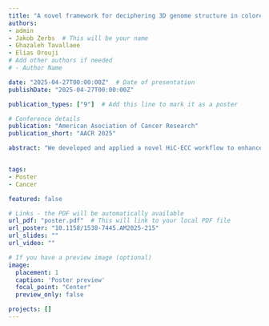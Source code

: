 ```yaml
---
title: "A novel framework for deciphering 3D genome structure in colorectal cancer"
authors:
- admin
- Jakob Zerbs  # This will be your name
- Ghazaleh Tavallaee
- Elias Orouji
# Add other authors if needed
# - Author Name

date: "2025-04-27T00:00:00Z"  # Date of presentation
publishDate: "2025-04-27T00:00:00Z"

publication_types: ["9"]  # Add this line to mark it as a poster

# Conference details
publication: "American Asociation of Cancer Research"
publication_short: "AACR 2025"

abstract: "We developed and applied a novel HiC-ECC workflow to enhance chromatin interaction data from 15 colorectal cancer organoid models, revealing four distinct 3D genome subtypes linked to tumor heterogeneity and metastatic potential. This approach offers new insights into CRC epigenomics and supports its integration into patient stratification and targeted therapy.."


tags:
- Poster
- Cancer

featured: false

# Links - the PDF will be automatically available
url_pdf: "poster.pdf"  # This will link to your local PDF file
url_poster: "10.1158/1538-7445.AM2025-215"
url_slides: ""
url_video: ""

# If you have a preview image (optional)
image:
  placement: 1
  caption: 'Poster preview'
  focal_point: "Center"
  preview_only: false

projects: []
---
```


